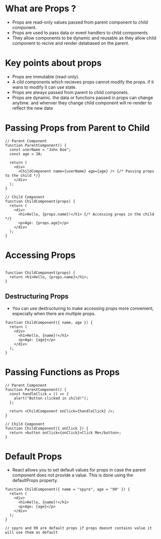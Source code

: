 # What are Props ?

- Props are read-only values passed from parent component to child component.
- Props are used to pass data or event handlers to child components
- They allow components to be dynamic and reusable as they allow child component to recive and render databased on the parent.

# Key points about props

- Props are immutable (read-only).
- A cild components which recieves props cannot modify the props. if it wans to modify it can use state.
- Props are always passed from parent to child componets.
- Props are dynamic. the data or functions passed in props can change anytime. and whenver they change child component will re-render to reflect the new data

# Passing Props from Parent to Child

```
// Parent Component
function ParentComponent() {
  const userName = "John Doe";
  const age = 30;

  return (
    <div>
      <ChildComponent name={userName} age={age} /> {/* Passing props to the child */}
    </div>
  );
}

// Child Component
function ChildComponent(props) {
  return (
    <div>
      <h1>Hello, {props.name}!</h1> {/* Accessing props in the child */}
      <p>Age: {props.age}</p>
    </div>
  );
}

```

# Accessing Props

```

function ChildComponent(props) {
  return <h1>Hello, {props.name}</h1>;
}

```

## Destructuring Props

- You can use destructuring to make accessing props more convenient, especially when there are multiple props.

```
function ChildComponent({ name, age }) {
  return (
    <div>
      <h1>Hello, {name}!</h1>
      <p>Age: {age}</p>
    </div>
  );
}
```

# Passing Functions as Props

```
// Parent Component
function ParentComponent() {
  const handleClick = () => {
    alert("Button clicked in child!");
  };

  return <ChildComponent onClick={handleClick} />;
}

// Child Component
function ChildComponent({ onClick }) {
  return <button onClick={onClick}>Click Me</button>;
}

```

# Default Props

- React allows you to set default values for props in case the parent component does not provide a value. This is done using the defaultProps property.

```
function ChildComponent({ name = "spyro", age = "99" }) {
  return (
    <div>
      <h1>Hello, {name}!</h1>
      <p>Age: {age}</p>
    </div>
  );
}

// spyro and 99 are default props if props doesnt contains value it will use them as default

```
